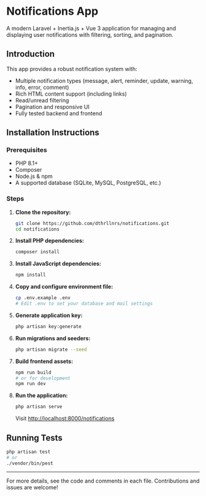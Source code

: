 # Notifications App

A modern Laravel + Inertia.js + Vue 3 application for managing and displaying user notifications with filtering, sorting, and pagination.

## Introduction

This app provides a robust notification system with:
- Multiple notification types (message, alert, reminder, update, warning, info, error, comment)
- Rich HTML content support (including links)
- Read/unread filtering
- Pagination and responsive UI
- Fully tested backend and frontend

## Installation Instructions

### Prerequisites
- PHP 8.1+
- Composer
- Node.js & npm
- A supported database (SQLite, MySQL, PostgreSQL, etc.)

### Steps

1. **Clone the repository:**
   ```bash
   git clone https://github.com/dthrllnrs/notifications.git
   cd notifications
   ```

2. **Install PHP dependencies:**
   ```bash
   composer install
   ```

3. **Install JavaScript dependencies:**
   ```bash
   npm install
   ```

4. **Copy and configure environment file:**
   ```bash
   cp .env.example .env
   # Edit .env to set your database and mail settings
   ```

5. **Generate application key:**
   ```bash
   php artisan key:generate
   ```

6. **Run migrations and seeders:**
   ```bash
   php artisan migrate --seed
   ```

7. **Build frontend assets:**
   ```bash
   npm run build
   # or for development
   npm run dev
   ```

8. **Run the application:**
   ```bash
   php artisan serve
   ```
   Visit [http://localhost:8000/notifications](http://localhost:8000/notifications)

## Running Tests

```bash
php artisan test
# or
./vendor/bin/pest
```

---

For more details, see the code and comments in each file. Contributions and issues are welcome!
